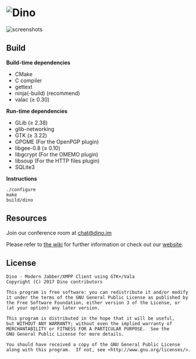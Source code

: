 ![Dino](https://cdn.rawgit.com/fiaxh/3cb1391c5a94443098d004b4bf7c712c/raw/62f6a5e7de8402a0a89ffc73e8d1ed170054051c/dino-writing.svg)
=======

![screenshots](https://i.imgur.com/1KqLqDV.png)

Build
-----

**Build-time dependencies**

* CMake
* C compiler
* gettext
* ninja(-build) (recommend)
* valac (≥ 0.30)

**Run-time dependencies**

* GLib (≥ 2.38)
* glib-networking
* GTK (≥ 3.22)
* GPGME (For the OpenPGP plugin)
* libgee-0.8 (≥ 0.10)
* libgcrypt (For the OMEMO plugin)
* libsoup (For the HTTP files plugin)
* SQLite3

**Instructions**

    ./configure
    make
    build/dino

Resources
---------
Join our conference room at [chat@dino.im](xmpp:chat@dino.im?join)

Please refer to [the wiki](https://github.com/dino/dino/wiki) for further information or check out our [website](https://dino.im).

License
-------
    Dino - Modern Jabber/XMPP Client using GTK+/Vala
    Copyright (C) 2017 Dino contributors

    This program is free software: you can redistribute it and/or modify
    it under the terms of the GNU General Public License as published by
    the Free Software Foundation, either version 3 of the License, or
    (at your option) any later version.

    This program is distributed in the hope that it will be useful,
    but WITHOUT ANY WARRANTY; without even the implied warranty of
    MERCHANTABILITY or FITNESS FOR A PARTICULAR PURPOSE.  See the
    GNU General Public License for more details.

    You should have received a copy of the GNU General Public License
    along with this program.  If not, see <http://www.gnu.org/licenses/>.

